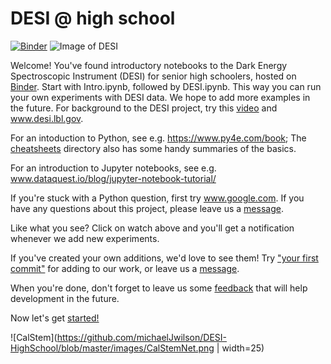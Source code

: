 # DESI @ high school

[![Binder](https://mybinder.org/badge_logo.svg)](https://mybinder.org/v2/gh/michaelJwilson/DESI-HighSchool/master)
![Image of DESI](https://github.com/michaelJwilson/DESI-HighSchool/blob/master/images/Mayall-Star-Trails.jpg)

Welcome!  You've found introductory notebooks to the Dark Energy Spectroscopic Instrument (DESI) for senior high schoolers, hosted on [Binder](https://mybinder.org/v2/gh/michaelJwilson/DESI-HighSchool/master).  Start with Intro.ipynb, followed by DESI.ipynb.  This way you can run your own experiments with DESI data.  We hope to add more examples in the future.  For background to the DESI project,
try this [video](https://www.youtube.com/watch?v=kPXx9tqyzYg) and www.desi.lbl.gov.

For an intoduction to Python, see e.g. https://www.py4e.com/book; The [cheatsheets](https://github.com/michaelJwilson/DESI-HighSchool/tree/master/cheatsheets) directory also has some handy
summaries of the basics.

For an introduction to Jupyter notebooks, see e.g. www.dataquest.io/blog/jupyter-notebook-tutorial/

If you're stuck with a Python question, first try www.google.com.  If you have any questions about this project,
please leave us a [message](https://www.github.com/michaelJwilson/DESI-HighSchool/issues/new).  

Like what you see?  Click on watch above and you'll get a notification whenever we add new experiments.

If you've created your own additions, we'd love to see them!  Try ["your first commit"](https://www.medium.com/@haydar_ai/learning-how-to-git-creating-your-first-commit-c753ed2e7498) for adding to our work, or leave us a [message](https://www.github.com/michaelJwilson/DESI-HighSchool/issues/new).

When you're done, don't forget to leave us some [feedback](https://forms.gle/LGKMVamrtS5StSv56) that will help development in the future.

Now let's get [started!](https://mybinder.org/v2/gh/michaelJwilson/DESI-HighSchool/master)


![CalStem](https://github.com/michaelJwilson/DESI-HighSchool/blob/master/images/CalStemNet.png | width=25)